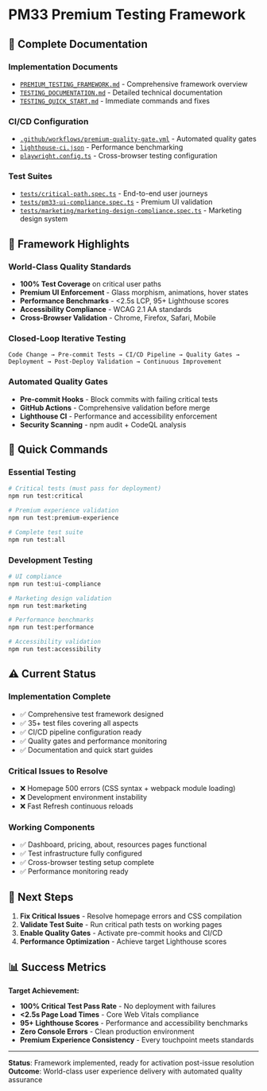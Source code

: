 # PM33 Premium Testing Framework

## 📖 Complete Documentation

### **Implementation Documents**
- [`PREMIUM_TESTING_FRAMEWORK.md`](./PREMIUM_TESTING_FRAMEWORK.md) - Comprehensive framework overview
- [`TESTING_DOCUMENTATION.md`](./TESTING_DOCUMENTATION.md) - Detailed technical documentation  
- [`TESTING_QUICK_START.md`](./TESTING_QUICK_START.md) - Immediate commands and fixes

### **CI/CD Configuration**
- [`.github/workflows/premium-quality-gate.yml`](./.github/workflows/premium-quality-gate.yml) - Automated quality gates
- [`lighthouse-ci.json`](./lighthouse-ci.json) - Performance benchmarking
- [`playwright.config.ts`](./playwright.config.ts) - Cross-browser testing configuration

### **Test Suites**
- [`tests/critical-path.spec.ts`](./tests/critical-path.spec.ts) - End-to-end user journeys
- [`tests/pm33-ui-compliance.spec.ts`](./tests/pm33-ui-compliance.spec.ts) - Premium UI validation
- [`tests/marketing/marketing-design-compliance.spec.ts`](./tests/marketing/marketing-design-compliance.spec.ts) - Marketing design system

## 🎯 Framework Highlights

### **World-Class Quality Standards**
- **100% Test Coverage** on critical user paths
- **Premium UI Enforcement** - Glass morphism, animations, hover states  
- **Performance Benchmarks** - <2.5s LCP, 95+ Lighthouse scores
- **Accessibility Compliance** - WCAG 2.1 AA standards
- **Cross-Browser Validation** - Chrome, Firefox, Safari, Mobile

### **Closed-Loop Iterative Testing**
```
Code Change → Pre-commit Tests → CI/CD Pipeline → Quality Gates → Deployment → Post-Deploy Validation → Continuous Improvement
```

### **Automated Quality Gates**
- **Pre-commit Hooks** - Block commits with failing critical tests
- **GitHub Actions** - Comprehensive validation before merge
- **Lighthouse CI** - Performance and accessibility enforcement  
- **Security Scanning** - npm audit + CodeQL analysis

## 🚀 Quick Commands

### **Essential Testing**
```bash
# Critical tests (must pass for deployment)
npm run test:critical

# Premium experience validation
npm run test:premium-experience

# Complete test suite
npm run test:all
```

### **Development Testing**
```bash
# UI compliance
npm run test:ui-compliance

# Marketing design validation
npm run test:marketing

# Performance benchmarks
npm run test:performance

# Accessibility validation
npm run test:accessibility
```

## ⚠️ Current Status

### **Implementation Complete**
- ✅ Comprehensive test framework designed
- ✅ 35+ test files covering all aspects
- ✅ CI/CD pipeline configuration ready
- ✅ Quality gates and performance monitoring
- ✅ Documentation and quick start guides

### **Critical Issues to Resolve**
- ❌ Homepage 500 errors (CSS syntax + webpack module loading)
- ❌ Development environment instability  
- ❌ Fast Refresh continuous reloads

### **Working Components**
- ✅ Dashboard, pricing, about, resources pages functional
- ✅ Test infrastructure fully configured
- ✅ Cross-browser testing setup complete
- ✅ Performance monitoring ready

## 🔧 Next Steps

1. **Fix Critical Issues** - Resolve homepage errors and CSS compilation
2. **Validate Test Suite** - Run critical path tests on working pages
3. **Enable Quality Gates** - Activate pre-commit hooks and CI/CD
4. **Performance Optimization** - Achieve target Lighthouse scores

## 📊 Success Metrics

**Target Achievement:**
- **100% Critical Test Pass Rate** - No deployment with failures
- **<2.5s Page Load Times** - Core Web Vitals compliance
- **95+ Lighthouse Scores** - Performance and accessibility benchmarks  
- **Zero Console Errors** - Clean production environment
- **Premium Experience Consistency** - Every touchpoint meets standards

---

**Status**: Framework implemented, ready for activation post-issue resolution
**Outcome**: World-class user experience delivery with automated quality assurance
